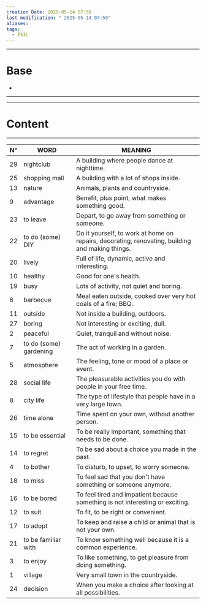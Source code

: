 ```yaml
---
creation Date: 2025-05-14 07:50
last modification: " 2025-05-14 07:50"
aliases: 
tags:
  - ISIL
---
```

___
# Base
- 
___
___
# Content
___

| N°  | WORD                   | MEANING                                                                                         |
| --- | ---------------------- | ----------------------------------------------------------------------------------------------- |
| 29  | nightclub              | A building where people dance at nighttime.                                                     |
| 25  | shopping mall          | A building with a lot of shops inside.                                                          |
| 13  | nature                 | Animals, plants and countryside.                                                                |
| 9   | advantage              | Benefit, plus point, what makes something good.                                                 |
| 23  | to leave               | Depart, to go away from something or someone.                                                   |
| 22  | to do (some) DIY       | Do it yourself, to work at home on repairs, decorating, renovating, building and making things. |
| 20  | lively                 | Full of life, dynamic, active and interesting.                                                  |
| 10  | healthy                | Good for one's health.                                                                          |
| 19  | busy                   | Lots of activity, not quiet and boring.                                                         |
| 6   | barbecue               | Meal eaten outside, cooked over very hot coals of a fire; BBQ.                                  |
| 11  | outside                | Not inside a building, outdoors.                                                                |
| 27  | boring                 | Not interesting or exciting, dull.                                                              |
| 2   | peaceful               | Quiet, tranquil and without noise.                                                              |
| 7   | to do (some) gardening | The act of working in a garden.                                                                 |
| 5   | atmosphere             | The feeling, tone or mood of a place or event.                                                  |
| 28  | social life            | The pleasurable activities you do with people in your free time.                                |
| 8   | city life              | The type of lifestyle that people have in a very large town.                                    |
| 26  | time alone             | Time spent on your own, without another person.                                                 |
| 15  | to be essential        | To be really important, something that needs to be done.                                        |
| 14  | to regret              | To be sad about a choice you made in the past.                                                  |
| 4   | to bother              | To disturb, to upset, to worry someone.                                                         |
| 18  | to miss                | To feel sad that you don't have something or someone anymore.                                   |
| 16  | to be bored            | To feel tired and impatient because something is not interesting or exciting.                   |
| 12  | to suit                | To fit, to be right or convenient.                                                              |
| 17  | to adopt               | To keep and raise a child or animal that is not your own.                                       |
| 21  | to be familiar with    | To know something well because it is a common experience.                                       |
| 3   | to enjoy               | To like something, to get pleasure from doing something.                                        |
| 1   | village                | Very small town in the countryside.                                                             |
| 24  | decision               | When you make a choice after looking at all possibilities.                                      |

